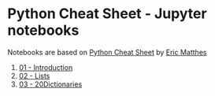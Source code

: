 # Python Cheat Sheet - Jupyter notebooks

Notebooks are based on [Python Cheat Sheet](http://ehmatthes.github.io/pcc/cheatsheets/README.html) by [Eric Matthes](https://github.com/ehmatthes)

1. [01 - Introduction](https://github.com/sujee81/Python-Cheat-Sheet/blob/master/01%20-%20Introduction.ipynb)
2. [02 - Lists](https://github.com/sujee81/Python-Cheat-Sheet/blob/master/02%20-%20Lists.ipynb)
3. [03 - 20Dictionaries](https://github.com/sujee81/Python-Cheat-Sheet/blob/master/03%20-%20Dictionaries.ipynb)
